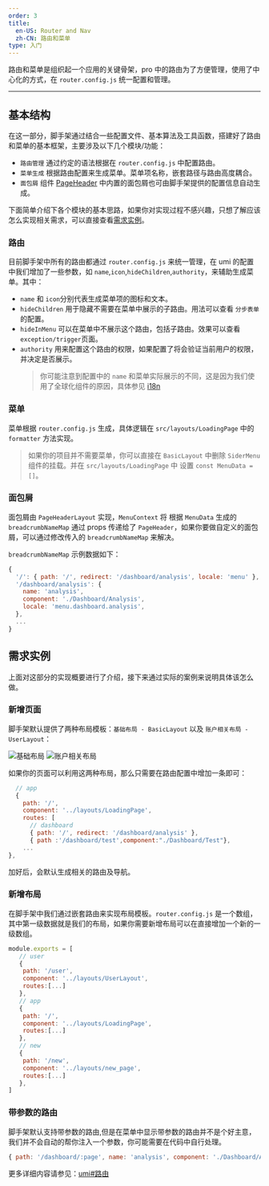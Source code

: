 ```yaml
---
order: 3
title:
  en-US: Router and Nav
  zh-CN: 路由和菜单
type: 入门
---
```


路由和菜单是组织起一个应用的关键骨架，pro 中的路由为了方便管理，使用了中心化的方式，在 `router.config.js` 统一配置和管理。

---

## 基本结构

在这一部分，脚手架通过结合一些配置文件、基本算法及工具函数，搭建好了路由和菜单的基本框架，主要涉及以下几个模块/功能：

- `路由管理` 通过约定的语法根据在 `router.config.js` 中配置路由。
- `菜单生成` 根据路由配置来生成菜单。菜单项名称，嵌套路径与路由高度耦合。
- `面包屑` 组件 [PageHeader](http://pro.ant.design/components/PageHeader) 中内置的面包屑也可由脚手架提供的配置信息自动生成。

下面简单介绍下各个模块的基本思路，如果你对实现过程不感兴趣，只想了解应该怎么实现相关需求，可以直接查看[需求实例](/docs/router-and-nav#需求实例)。

### 路由

目前脚手架中所有的路由都通过 `router.config.js` 来统一管理，在 umi 的配置中我们增加了一些参数，如 `name`,`icon`,`hideChildren`,`authority`，来辅助生成菜单。其中：

- `name` 和 `icon`分别代表生成菜单项的图标和文本。
- `hideChildren` 用于隐藏不需要在菜单中展示的子路由。用法可以查看 `分步表单` 的配置。
- `hideInMenu` 可以在菜单中不展示这个路由，包括子路由。效果可以查看 `exception/trigger`页面。
- `authority` 用来配置这个路由的权限，如果配置了将会验证当前用户的权限，并决定是否展示。
  > 你可能注意到配置中的 `name` 和菜单实际展示的不同，这是因为我们使用了全球化组件的原因，具体参见 [i18n](/docs/i18n)

### 菜单

菜单根据 `router.config.js` 生成，具体逻辑在 `src/layouts/LoadingPage` 中的 `formatter` 方法实现。

> 如果你的项目并不需要菜单，你可以直接在 `BasicLayout` 中删除 `SiderMenu` 组件的挂载。并在 `src/layouts/LoadingPage` 中 设置 `const MenuData = []`。

### 面包屑

面包屑由 `PageHeaderLayout` 实现，`MenuContext` 将 根据 `MenuData` 生成的 `breadcrumbNameMap` 通过 props 传递给了 `PageHeader`，如果你要做自定义的面包屑，可以通过修改传入的 `breadcrumbNameMap` 来解决。

`breadcrumbNameMap` 示例数据如下：

```js
{
  '/': { path: '/', redirect: '/dashboard/analysis', locale: 'menu' },
  '/dashboard/analysis': {
    name: 'analysis',
    component: './Dashboard/Analysis',
    locale: 'menu.dashboard.analysis',
  },
  ...
}
```

## 需求实例

上面对这部分的实现概要进行了介绍，接下来通过实际的案例来说明具体该怎么做。

### 新增页面

脚手架默认提供了两种布局模板：`基础布局 - BasicLayout` 以及 `账户相关布局 - UserLayout`：

<img alt="基础布局" src="https://gw.alipayobjects.com/zos/rmsportal/oXmyfmffJVvdbmDoGvuF.png" />

<img alt="账户相关布局" src="https://gw.alipayobjects.com/zos/rmsportal/mXsydBXvLqBVEZLMssEy.png" />

如果你的页面可以利用这两种布局，那么只需要在路由配置中增加一条即可：

```js
  // app
  {
    path: '/',
    component: '../layouts/LoadingPage',
    routes: [
      // dashboard
      { path: '/', redirect: '/dashboard/analysis' },
      { path :'/dashboard/test',component:"./Dashboard/Test"},
    ...
},
```

加好后，会默认生成相关的路由及导航。

### 新增布局

在脚手架中我们通过嵌套路由来实现布局模板。`router.config.js` 是一个数组，其中第一级数据就是我们的布局，如果你需要新增布局可以在直接增加一个新的一级数组。

```js
module.exports = [
   // user
   {
    path: '/user',
    component: '../layouts/UserLayout',
    routes:[...]
   },
   // app
   {
    path: '/',
    component: '../layouts/LoadingPage',
    routes:[...]
   },
   // new
   {
    path: '/new',
    component: '../layouts/new_page',
    routes:[...]
   },
]

```

### 带参数的路由

脚手架默认支持带参数的路由,但是在菜单中显示带参数的路由并不是个好主意，我们并不会自动的帮你注入一个参数，你可能需要在代码中自行处理。

```js
{ path: '/dashboard/:page', name: 'analysis', component: './Dashboard/Analysis' },
```

更多详细内容请参见：[umi#路由](https://umijs.org/guide/router.html#%E7%BA%A6%E5%AE%9A%E5%BC%8F%E8%B7%AF%E7%94%B1)
